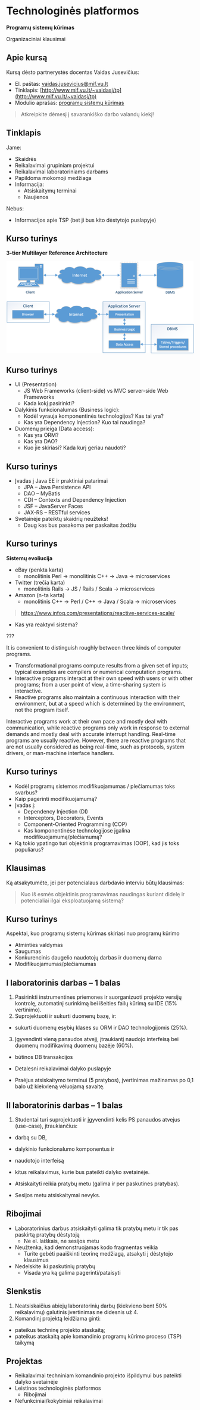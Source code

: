 # Technologinės platformos

**Programų sistemų kūrimas**

Organizaciniai klausimai

## Apie kursą

Kursą dėsto partnerystės docentas Vaidas Jusevičius:

- El. paštas: [vaidas.jusevicius@mif.vu.lt](vaidas.jusevicius@mif.vu.lt)
- Tinklapis: [http://www.mif.vu.lt/~vaidasj/tp](http://www.mif.vu.lt/~vaidasj/tp)
- Modulio aprašas: [programų sistemų kūrimas](http://klevas.mif.vu.lt/~vaidasj/tp/6s_PSkurimas_2021_LT.pdf)

> Atkreipkite dėmesį į savarankiško darbo valandų kiekį!

## Tinklapis

Jame:

- Skaidrės
- Reikalavimai grupiniam projektui
- Reikalavimai laboratoriniams darbams
- Papildoma mokomoji medžiaga
- Informacija:
  - Atsiskaitymų terminai
  - Naujienos

Nebus:

- Informacijos apie TSP (bet ji bus kito dėstytojo puslapyje)

## Kurso turinys

**3-tier Multilayer Reference Architecture**

![3-tier Multilayer](images/3-tier-architecture.png "3-tier Multilayer")

## Kurso turinys

- UI (Presentation)
  - JS Web Frameworks (client-side) vs MVC server-side Web Frameworks
  - Kada kokį pasirinkti?
- Dalykinis funkcionalumas (Business logic):
  - Kodėl vyrauja komponentinės technologijos? Kas tai yra?
  - Kas yra Dependency Injection? Kuo tai naudinga?
- Duomenų prieiga (Data access):
  - Kas yra ORM? 
  - Kas yra DAO? 
  - Kuo jie skiriasi? Kada kurį geriau naudoti?

## Kurso turinys

- Įvadas į Java EE ir praktiniai patarimai 
  - JPA – Java Persistence API
  - DAO – MyBatis
  - CDI – Contexts and Dependency Injection
  - JSF – JavaServer Faces
  - JAX-RS – RESTful services
- Svetainėje pateiktų skaidrių neužteks!
  - Daug kas bus pasakoma per paskaitas žodžiu

## Kurso turinys

**Sistemų evoliucija**

- eBay (penkta karta)
  - monolitinis Perl -> monolitinis C++ -> Java -> microservices
- Twitter (trečia karta)
  - monolitinis Rails -> JS / Rails / Scala -> microservices
- Amazon (n-ta karta)
  - monolitinis C++ -> Perl / C++ -> Java / Scala -> microservices

> https://www.infoq.com/presentations/reactive-services-scale/

- Kas yra reaktyvi sistema?

???

It is convenient to distinguish roughly between three kinds of computer programs. 

- Transformational programs compute results from a given set of inputs; typical examples are compilers or numerical computation programs. 
- Interactive programs interact at their own speed with users or with other programs; from a user point of view, a time-sharing system is interactive. 
- Reactive programs also maintain a continuous interaction with their environment, but at a speed which is determined by the environment, not the program itself. 

Interactive programs work at their own pace and mostly deal with communication, while reactive programs only work in response to external demands and mostly deal with accurate interrupt handling. Real-time programs are usually reactive. However, there are reactive programs that are not usually considered as being real-time, such as protocols, system drivers, or man-machine interface handlers.

## Kurso turinys

- Kodėl programų sistemos modifikuojamumas / plečiamumas toks svarbus? 
- Kaip pagerinti modifikuojamumą?
- Įvadas į:
  - Dependency Injection (DI)
  - Interceptors, Decorators, Events
  - Component-Oriented Programming (COP)
  - Kas komponentinėse technologijose įgalina modifikuojamumą/plečiamumą?
- Ką tokio ypatingo turi objektinis programavimas (OOP), kad jis toks populiarus?

## Klausimas

Ką atsakytumėte, jei per potencialaus darbdavio interviu būtų klausimas:

> Kuo iš esmės objektinis programavimas naudingas kuriant didelę ir potencialiai ilgai eksploatuojamą sistemą?

## Kurso turinys

Aspektai, kuo programų sistemų kūrimas skiriasi nuo programų kūrimo
- Atminties valdymas
- Saugumas
- Konkurencinis daugelio naudotojų darbas ir duomenų darna
- Modifikuojamumas/plečiamumas

## I laboratorinis darbas – 1 balas

1. Pasirinkti instrumentines priemones ir suorganizuoti projekto versijų kontrolę, automatinį surinkimą bei išeities failų kūrimą su IDE (15% vertinimo). 
2. Suprojektuoti ir sukurti duomenų bazę, ir:
  - sukurti duomenų esybių klases su ORM ir DAO technologijomis (25%).
3. Įgyvendinti vieną panaudos atvejį, įtraukiantį naudojo interfeisą bei duomenų modifikavimą duomenų bazėje (60%).
  - būtinos DB transakcijos


- Detalesni reikalavimai dalyko puslapyje
- Praėjus atsiskaitymo terminui (5 pratybos), įvertinimas mažinamas po 0,1 balo už kiekvieną vėluojamą savaitę.

## II laboratorinis darbas – 1 balas

1. Studentai turi suprojektuoti ir įgyvendinti kelis PS panaudos atvejus (use-case), įtraukiančius: 
  - darbą su DB, 
  - dalykinio funkcionalumo komponentus ir 
  - naudotojo interfeisą
  - kitus reikalavimus, kurie bus pateikti dalyko svetainėje. 


- Atsiskaityti reikia pratybų metu (galima ir per paskutines pratybas). 
- Sesijos metu atsiskaitymai nevyks.

## Ribojimai

- Laboratorinius darbus atsiskaityti galima tik pratybų metu ir tik pas paskirtą pratybų dėstytoją
  - Ne el. laiškais, ne sesijos metu
- Neužtenka, kad demonstruojamas kodo fragmentas veikia
  - Turite gebėti paaiškinti teorinę medžiagą, atsakyti į dėstytojo klausimus
- Nedelskite iki paskutinių pratybų
  - Visada yra ką galima pagerinti/pataisyti

## Slenkstis

1. Neatsiskaičius abiejų laboratorinių darbų (kiekvieno bent 50% reikalavimų) galutinis įvertinimas ne didesnis už 4.
2. Komandinį projektą leidžiama ginti: 
  - pateikus techninę projekto ataskaitą;
  - pateikus ataskaitą apie komandinio programų kūrimo proceso (TSP) taikymą

## Projektas

- Reikalavimai techniniam komandinio projekto išpildymui bus pateikti dalyko svetainėje
- Leistinos technologinės platformos
  - Ribojimai
- Nefunkciniai/kokybiniai reikalavimai

